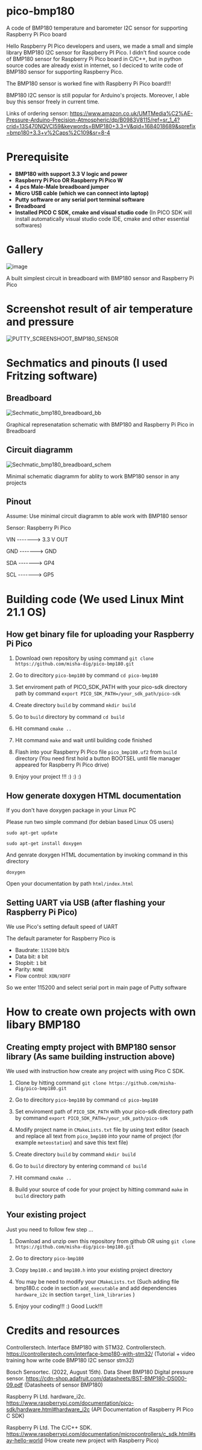 # pico-bmp180
A code of BMP180 temperature and barometer I2C sensor for supporting Raspberry Pi Pico board 

Hello Raspberry PI Pico developers and users, we made a small and simple library BMP180 I2C sensor for Raspberry PI Pico. I didn't find source code of BMP180 sensor for Raspberry Pi Pico board in C/C++, but in python source codes are already exist in internet, so I deciced to write code of BMP180 sensor for supporting Raspberry Pico.

The BMP180 sensor is worked fine with Raspberry Pi Pico board!!!

BMP180 I2C sensor is still popular for Arduino's projects. Moreover, I able buy this sensor freely in current time. 

Links of ordering sensor: https://www.amazon.co.uk/UMTMedia%C2%AE-Pressure-Arduino-Precision-Atmospheric/dp/B0983V8115/ref=sr_1_4?crid=13S470NQVCI59&keywords=BMP180+3.3+V&qid=1684018689&sprefix=bmp180+3.3+v%2Caps%2C109&sr=8-4


# Prerequisite

* **BMP180 with support 3.3 V logic and power**
* **Raspberry Pi Pico OR Raspberry Pi Pico W**
* **4 pcs Male-Male breadboard jumper**
* **Micro USB cable (which we can connect into laptop)**
* **Putty software or any serial port terminal software** 
* **Breadboard**
* **Installed PICO C SDK, cmake and visual studio code** (In PICO SDK will install automatically visual studio code IDE, cmake and other essential softwares)

# Gallery

![image](https://github.com/misha-dig/pico-bmp180/assets/55639759/8021c95e-e0e8-4662-a0ad-58a35fe5a814)

A built simplest circuit in breadboard with BMP180 sensor and Raspberry Pi Pico

# Screenshot result of air temperature and pressure 

![PUTTY_SCREENSHOOT_BMP180_SENSOR](https://github.com/misha-dig/pico-bmp180/assets/55639759/93d44e74-1c56-4e95-8f4c-7ae87be4087a)

# Sechmatics and pinouts (I used Fritzing software)

## Breadboard

![Sechmatic_bmp180_breadboard_bb](https://github.com/misha-dig/pico-bmp180/assets/55639759/e0398448-72d8-4f70-922c-ee3bfb7d78f7)

Graphical represenatation schematic with BMP180 and Raspberry Pi Pico in Breadboard

## Circuit diagramm

![Sechmatic_bmp180_breadboard_schem](https://github.com/misha-dig/pico-bmp180/assets/55639759/d015a2c3-07e0-4031-914a-d786219e3c64)

Minimal schematic diagramm for ablity to work BMP180 sensor in any projects 

## Pinout 

Assume: Use minimal circuit diagramm to able work with BMP180 sensor

Sensor:      Raspberry Pi Pico

VIN -------> 3.3 V OUT 

GND -------> GND

SDA -------> GP4

SCL -------> GP5

# Building code (We used Linux Mint 21.1 OS)

## How get binary file for uploading your Raspberry Pi Pico

1. Download own repository by using command ```git clone https://github.com/misha-dig/pico-bmp180.git```

2. Go to direcitory ```pico-bmp180``` by command ```cd pico-bmp180```

3. Set enviroment path of PICO_SDK_PATH with your pico-sdk directory path by command ```export PICO_SDK_PATH=/your_sdk_path/pico-sdk```

4. Create directory ```build``` by command ```mkdir build```

5. Go to ```build``` directory by command ```cd build```

6. Hit command ```cmake ..```

7. Hit command ```make``` and wait until building code finished  

8. Flash into your Raspberry Pi Pico file ```pico_bmp180.uf2``` from ```build``` directory (You need first hold a button BOOTSEL until file manager appeared for Raspberry Pi Pico drive)

9. Enjoy your project !!! :) :) :)

## How generate doxygen HTML documentation

If you don't have doxygen package in your Linux PC

Please run two simple command (for debian based Linux OS users)

```sudo apt-get update```

```sudo apt-get install doxygen```

And genrate doxygen HTML documentation by invoking command in this directory

```doxygen``` 

Open your documentation by path ```html/index.html```

## Setting UART via USB (after flashing your Raspberry Pi Pico)

We use Pico's setting default speed of UART

The default parameter for Raspberry Pico is

* Baudrate: ```115200``` bit/s
* Data bit: ```8``` bit
* Stopbit: ```1``` bit 
* Parity: ```NONE```
* Flow control: ```XON/XOFF```

So we enter 115200 and select serial port in main page of Putty software

# How to create own projects with own libary BMP180

## Creating empty project with BMP180 sensor library (As same building instruction above)

We used with instruction how create any project with using Pico C SDK. 

1. Clone by hitting command ```git clone https://github.com/misha-dig/pico-bmp180.git```

2. Go to direcitory ```pico-bmp180``` by command ```cd pico-bmp180```

3. Set enviroment path of ```PICO_SDK_PATH``` with your pico-sdk directory path by command ```export PICO_SDK_PATH=/your_sdk_path/pico-sdk```

4. Modify project name in ```CMakeLists.txt``` file by using text editor (seach and replace all text from ```pico_bmp180``` into your name of project (for example ```meteostation```) and save this text file) 

5. Create directory ```build``` by command ```mkdir build```

6. Go to ```build``` directory by entering command ```cd build``` 

7. Hit command ```cmake ..```

8. Build your source of code for your project by hitting command ```make``` in ```build``` directory path 

## Your existing project

Just you need to follow few step ... 

1. Download and unzip own this repository from github OR using ```git clone https://github.com/misha-dig/pico-bmp180.git```

2. Go to directory ```pico-bmp180```

3. Copy ```bmp180.c``` and ```bmp180.h``` into your existing project directory

4. You may be need to modify your ```CMakeLists.txt``` (Such adding file bmp180.c code in section ```add_executable``` and add dependencies ```hardware_i2c``` in section ```target_link_libraries``` )  

5. Enjoy your coding!!! :) Good Luck!!!  

# Credits and resources

Controllerstech. Interface BMP180 with STM32. Controllerstech. https://controllerstech.com/interface-bmp180-with-stm32/ (Tutorial + video training how write code BMP180 I2C sensor stm32)

Bosch Sensortec. (2022, August 15th). Data Sheet BMP180 Digital pressure sensor. https://cdn-shop.adafruit.com/datasheets/BST-BMP180-DS000-09.pdf (Datasheets of sensor BMP180)

Raspberry Pi Ltd. hardware_i2c. https://www.raspberrypi.com/documentation/pico-sdk/hardware.html#hardware_i2c (API Documentation of Raspberry PI Pico C SDK)

Raspberry Pi Ltd. The C/C++ SDK. https://www.raspberrypi.com/documentation/microcontrollers/c_sdk.html#say-hello-world (How create new project with Raspberry Pico)
